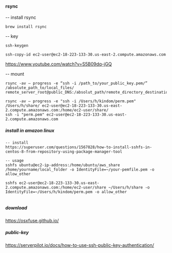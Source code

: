 
#### rsync
-- install rsync
```
brew install rsync
```

-- key
```
ssh-keygen

ssh-copy-id ec2-user@ec2-18-223-133-30.us-east-2.compute.amazonaws.com

```
https://www.youtube.com/watch?v=S5B09dq-jGQ


-- mount
```
rsync -av — progress -e “ssh -i /path_to/your_public_key.pem/” 
/absolute_path_to/local_files/ remote_server_root@public_DNS:/absolut_path/remote_directory_destination

rsync -av — progress -e "ssh -i /Users/h/kindom/perm.pem" /Users/h/share/ ec2-user@ec2-18-223-133-30.us-east-2.compute.amazonaws.com:/home/ec2-user/share/
ssh -i "perm.pem" ec2-user@ec2-18-223-133-30.us-east-2.compute.amazonaws.com
```


##### install in amazon linux
```
-- install
https://superuser.com/questions/1567828/how-to-install-sshfs-in-centos-8-from-repository-using-package-manager-tool

-- usage
sshfs ubuntu@ec2-ip-address:/home/ubuntu/aws_share /home/yourname/local_folder -o IdentityFile=~/your-pemfile.pem -o allow_other

sshfs ec2-user@ec2-18-223-133-30.us-east-2.compute.amazonaws.com:/home/ec2-user/share ~/Users/h/share -o IdentityFile=~/Users/h/kindom/perm.pem -o allow_other


```






##### download
https://osxfuse.github.io/



##### public-key
https://serverpilot.io/docs/how-to-use-ssh-public-key-authentication/
